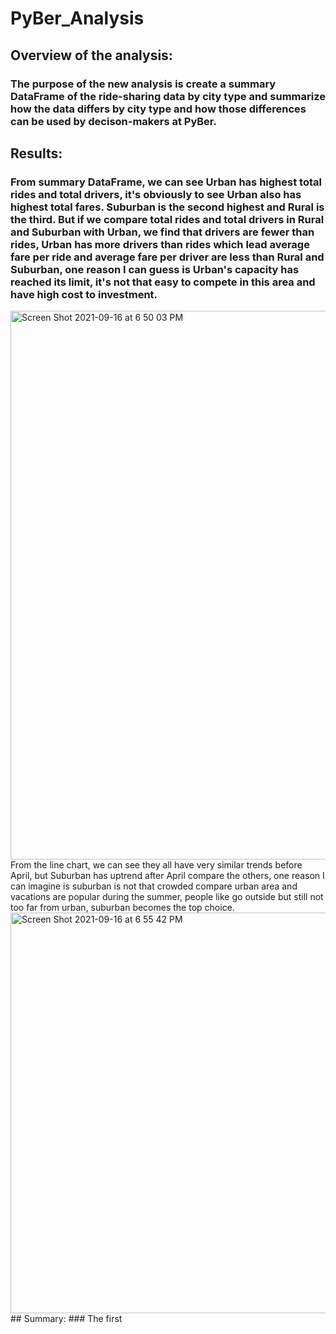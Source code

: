 # PyBer_Analysis
## Overview of the analysis:
### The purpose of the new analysis is create a summary DataFrame of the ride-sharing data by city type and summarize how the data differs by city type and how those differences can be used by decison-makers at PyBer.
## Results:
### From summary DataFrame, we can see Urban has highest total rides and total drivers, it's obviously to see Urban also has highest total fares. Suburban is the second highest and Rural is the third. But if we compare total rides and total drivers in Rural and Suburban with Urban, we find that drivers are fewer than rides, Urban has more drivers than rides which lead average fare per ride and average fare per driver are less than Rural and Suburban, one reason I can guess is Urban's capacity has reached its limit, it's not that easy to compete in this area and have high cost to investment.
<img width="878" alt="Screen Shot 2021-09-16 at 6 50 03 PM" src="https://user-images.githubusercontent.com/88211298/133710917-a94b15ed-cc25-415f-ad21-84f50300a180.png">
From the line chart, we can see they all have very similar trends before April, but Suburban has uptrend after April compare the others, one reason I can imagine is suburban is not that crowded compare urban area and vacations are popular during the summer, people like go outside but still not too far from urban, suburban becomes the top choice.
<img width="641" alt="Screen Shot 2021-09-16 at 6 55 42 PM" src="https://user-images.githubusercontent.com/88211298/133711428-5701204a-539e-47cb-bcbd-da63d6d67941.png">
## Summary:
### The first 
